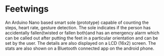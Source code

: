 # Feetwings
An Arduino Nano based smart sole (prototype) capable of counting the steps, heart rate, gesture detection. The sole indicates if the person has accidentally fallen(twisted or fallen both)and has an emergency alarm which can be called out after putting the feet in a particular orientation and can be set by the user. The details are also displayed on a LCD (16x2) screen. The stats are also shown on a Bluetooth connected app on the android phone.




